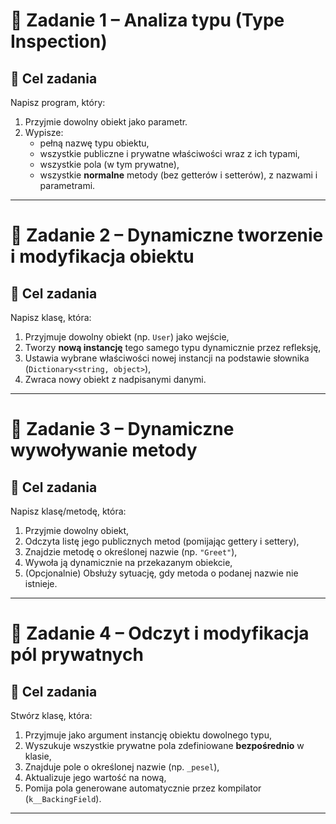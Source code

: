 # 🧩 Zadanie 1 – Analiza typu (Type Inspection)

## 🎯 Cel zadania

Napisz program, który:

1. Przyjmie dowolny obiekt jako parametr.
2. Wypisze:
   - pełną nazwę typu obiektu,
   - wszystkie publiczne i prywatne właściwości wraz z ich typami,
   - wszystkie pola (w tym prywatne),
   - wszystkie **normalne** metody (bez getterów i setterów), z nazwami i parametrami.

---

# 🧩 Zadanie 2 – Dynamiczne tworzenie i modyfikacja obiektu

## 🎯 Cel zadania

Napisz klasę, która:

1. Przyjmuje dowolny obiekt (np. `User`) jako wejście,
2. Tworzy **nową instancję** tego samego typu dynamicznie przez refleksję,
3. Ustawia wybrane właściwości nowej instancji na podstawie słownika (`Dictionary<string, object>`),
4. Zwraca nowy obiekt z nadpisanymi danymi.

---

# 🧩 Zadanie 3 – Dynamiczne wywoływanie metody

## 🎯 Cel zadania

Napisz klasę/metodę, która:

1. Przyjmie dowolny obiekt,
2. Odczyta listę jego publicznych metod (pomijając gettery i settery),
3. Znajdzie metodę o określonej nazwie (np. `"Greet"`),
4. Wywoła ją dynamicznie na przekazanym obiekcie,
5. (Opcjonalnie) Obsłuży sytuację, gdy metoda o podanej nazwie nie istnieje.

---

# 🧩 Zadanie 4 – Odczyt i modyfikacja pól prywatnych

## 🎯 Cel zadania

Stwórz klasę, która:

1. Przyjmuje jako argument instancję obiektu dowolnego typu,
2. Wyszukuje wszystkie prywatne pola zdefiniowane **bezpośrednio** w klasie,
3. Znajduje pole o określonej nazwie (np. `_pesel`),
4. Aktualizuje jego wartość na nową,
5. Pomija pola generowane automatycznie przez kompilator (`k__BackingField`).

---
